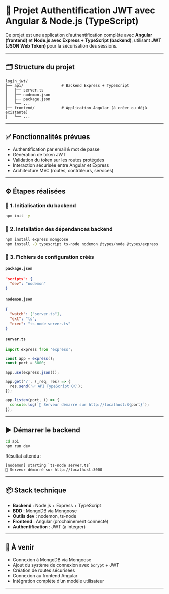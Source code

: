 # 🔐 Projet Authentification JWT avec Angular & Node.js (TypeScript)

Ce projet est une application d'authentification complète avec **Angular (frontend)** et **Node.js avec Express + TypeScript (backend)**, utilisant **JWT (JSON Web Token)** pour la sécurisation des sessions.

---

## 🗂️ Structure du projet

```
login_jwt/
├── api/                 # Backend Express + TypeScript
│   ├── server.ts
│   ├── nodemon.json
│   ├── package.json
│   └── ...
├── frontend/            # Application Angular (à créer ou déjà existante)
│   └── ...
```

---

## ✅ Fonctionnalités prévues

- Authentification par email & mot de passe
- Génération de token JWT
- Validation du token sur les routes protégées
- Interaction sécurisée entre Angular et Express
- Architecture MVC (routes, contrôleurs, services)

---

## ⚙️ Étapes réalisées

### 🔧 1. Initialisation du backend

```bash
npm init -y
```

### 🔧 2. Installation des dépendances backend

```bash
npm install express mongoose
npm install -D typescript ts-node nodemon @types/node @types/express
```

### 📁 3. Fichiers de configuration créés

#### `package.json`

```json
"scripts": {
  "dev": "nodemon"
}
```

#### `nodemon.json`

```json
{
  "watch": ["server.ts"],
  "ext": "ts",
  "exec": "ts-node server.ts"
}
```

#### `server.ts`

```ts
import express from 'express';

const app = express();
const port = 3000;

app.use(express.json());

app.get('/', (_req, res) => {
  res.send('✅ API TypeScript OK');
});

app.listen(port, () => {
  console.log(`🚀 Serveur démarré sur http://localhost:${port}`);
});
```

---

## ▶️ Démarrer le backend

```bash
cd api
npm run dev
```

Résultat attendu :

```
[nodemon] starting `ts-node server.ts`
🚀 Serveur démarré sur http://localhost:3000
```

---

## 📦 Stack technique

- **Backend** : Node.js + Express + TypeScript
- **BDD** : MongoDB via Mongoose
- **Outils dev** : nodemon, ts-node
- **Frontend** : Angular (prochainement connecté)
- **Authentification** : JWT (à intégrer)

---

## 🚧 À venir

- Connexion à MongoDB via Mongoose
- Ajout du système de connexion avec `bcrypt` + JWT
- Création de routes sécurisées
- Connexion au frontend Angular
- Intégration complète d’un modèle utilisateur

---
